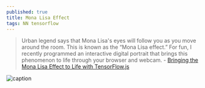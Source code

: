 ```yaml
---
published: true
title: Mona Lisa Effect
tags: NN tensorflow
---
```

> Urban legend says that Mona Lisa's eyes will follow you as you move around the room. This is known as the “Mona Lisa effect.” For fun, I recently programmed an interactive digital portrait that brings this phenomenon to life through your browser and webcam.  - [Bringing the Mona Lisa Effect to Life with TensorFlow.js](https://blog.tensorflow.org/2020/09/bringing-mona-lisa-effect-to-life-tensorflow-js.html)

![caption](https://1.bp.blogspot.com/-4V7RRkONT2o/X2zQ2xmTgsI/AAAAAAAADmI/hk-VmwsUi1o3R3wTpwdgtS_g829vrXpgACLcBGAsYHQ/s0/monalisa.gif)